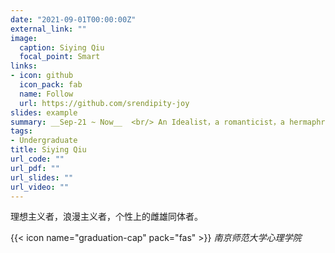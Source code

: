 ```yaml
---
date: "2021-09-01T00:00:00Z"
external_link: ""
image:
  caption: Siying Qiu
  focal_point: Smart
links:
- icon: github
  icon_pack: fab
  name: Follow
  url: https://github.com/srendipity-joy
slides: example
summary: __Sep-21 ~ Now__  <br/> An Idealist，a romanticist，a hermaphrodite in personality
tags:
- Undergraduate
title: Siying Qiu
url_code: ""
url_pdf: ""
url_slides: ""
url_video: ""
---
```

理想主义者，浪漫主义者，个性上的雌雄同体者。

{{< icon name="graduation-cap" pack="fas" >}} _南京师范大学心理学院_  



